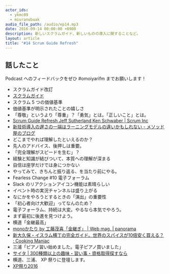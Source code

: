 ```yaml
---
actor_ids:
  - ykmc09
  - miuranobuak
audio_file_path: /audio/ep14.mp3
date: 2016-09-14 00:00:00 +0900
description: 新しいスクラムガイド、新しいものの導入に関することなど。
layout: article
title: "#14 Scrum Guide Refresh"
---
```


## 話したこと
Podcast へのフィードバックをぜひ #omoiyarifm までお願いします！

- スクラムガイド改訂
- [スクラムガイド](http://www.scrumguides.org/docs/scrumguide/v2016/2016-Scrum-Guide-Japanese.pdf)
- スクラム 5 つの価値基準
- 価値基準が明示されたことの嬉しさ
- 「尊敬」というより「尊重」？「勇気」とは。「正しいこと」とは。
- [Scrum Guide Refresh Jeff Sutherland Ken Schwaber | Scrum Inc](https://www.scruminc.com/scrum-guide-refresh/)
- [新技術導入の遅さの一端はラーニングモデルの違いかもしれない - メソッド屋のブログ](http://simplearchitect.hatenablog.com/entry/2016/08/05/083324)
- どこまでやれば理解したといえるのか？
- 先人のアドバイス、後押しは重要。
- 「完全理解がスピードを生む」？
- 経験と知識が結びついて、本質への理解が深まる
- 自信は座学だけでは身につかない
- やってみて、きちんと振り返る、を当たり前にやる。
- Fearless Change #10 電子フォーラム
- Slack のリアクションアイコン機能は素晴らしい
- イベント時の実況チャンネルは盛り上がる
- なにかをやろうとするときの「演出」の重要性
- 「初心者向け大歓迎」ってなんのため？
- 電子フォーラム、持続は大変。やるなら本気でやろう。
- まず最初に後進を見つけよう。
- 横道「金継最高」
- [monoかたり by 工藤茂喜「金継ぎ」 | Web mag. | panorama](http://panorama-index.jp/webmag/monokatari_kudo_3/)
- [新大久保・イスラム横丁の完全ガイド。世界のスパイスが10倍安く買える？ : Cooking Maniac](http://cookingmaniac.net/archives/41688033.html)
- 三浦「ピアノ習い始めました。電子ピアノ買いました」
- [サイタ | 300種類以上の趣味・習い事・資格取得探すなら](https://cyta.jp/)
- 横道、三浦、 XP 祭りに登壇します。
- [XP祭り2016](http://xpjug.com/xp2016/)